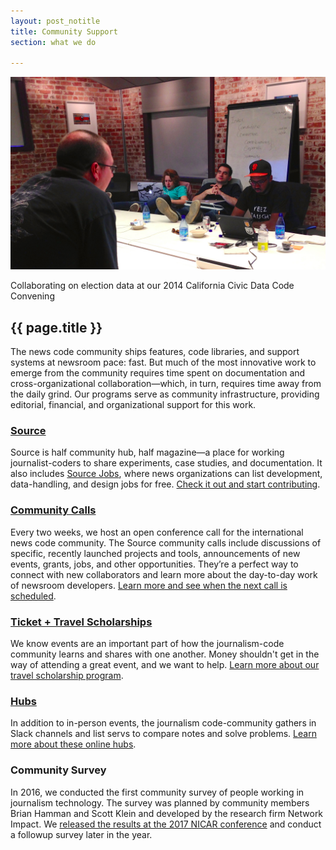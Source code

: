 ```yaml
---
layout: post_notitle
title: Community Support
section: what we do

---
```

<img src="/media/img/convening.jpg" class="topline">
<p class="caption">Collaborating on election data at our 2014 California Civic Data Code Convening</p>

<h2>{{ page.title }}</h2>
<p class="bodybig">The news code community ships features, code libraries, and support systems at newsroom pace: fast. But much of the most innovative work to emerge from the community requires time spent on documentation and cross-organizational collaboration—which, in turn, requires time away from the daily grind. Our programs serve as community infrastructure, providing editorial, financial, and organizational support for this work. </p>

### [Source](source)
Source is half community hub, half magazine—a place for working journalist-coders to share experiments, case studies, and documentation. It also includes [Source Jobs](https://source.opennews.org/en-US/jobs/), where news organizations can list development, data-handling, and design jobs for free. [Check it out and start contributing](source).

### [Community Calls](calls)

Every two weeks, we host an open conference call for the international news code community. The Source community calls include discussions of specific, recently launched projects and tools, announcements of new events, grants, jobs, and other opportunities. They’re a perfect way to connect with new collaborators and learn more about the day-to-day work of newsroom developers. [Learn more and see when the next call is scheduled](calls).

### [Ticket + Travel Scholarships](scholarships)

We know events are an important part of how the journalism-code community learns and shares with one another. Money shouldn't get in the way of attending a great event, and we want to help. [Learn more about our travel scholarship program](scholarships).

### [Hubs](hubs)

In addition to in-person events, the journalism code-community gathers in Slack channels and list servs to compare notes and solve problems. [Learn more about these online hubs](hubs).

### Community Survey

In 2016, we conducted the first community survey of people working in journalism technology. The survey was planned by community members Brian Hamman and Scott Klein and developed by the research firm Network Impact. We [released the results at the 2017 NICAR conference](https://opennews.org/blog/news-nerd-survey/) and conduct a followup survey later in the year.
